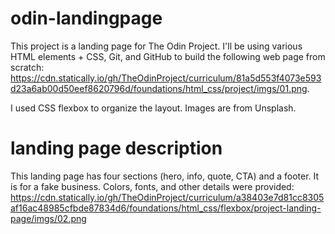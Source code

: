 # odin-landingpage
This project is a landing page for The Odin Project. I'll be using various
HTML elements + CSS, Git, and GitHub to build the following web page from scratch:
https://cdn.statically.io/gh/TheOdinProject/curriculum/81a5d553f4073e593d23a6ab00d50eef8620796d/foundations/html_css/project/imgs/01.png.

I used CSS flexbox to organize the layout. Images are from Unsplash. 

# landing page description
This landing page has four sections (hero, info, quote, CTA) and a footer. 
It is for a fake business. Colors, fonts, and other details were provided: 
https://cdn.statically.io/gh/TheOdinProject/curriculum/a38403e7d81cc8305af16ac48985cfbde87834d6/foundations/html_css/flexbox/project-landing-page/imgs/02.png
